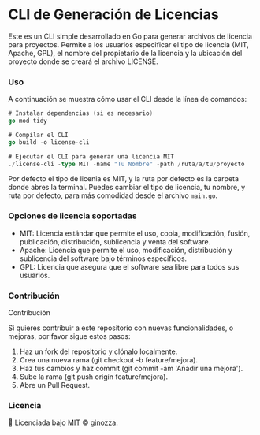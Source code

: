 # CLI de Generación de Licencias

Este es un CLI simple desarrollado en Go para generar archivos de licencia para proyectos. Permite a los usuarios especificar el tipo de licencia (MIT, Apache, GPL), el nombre del propietario de la licencia y la ubicación del proyecto donde se creará el archivo LICENSE.

### Uso

A continuación se muestra cómo usar el CLI desde la línea de comandos:

```go
# Instalar dependencias (si es necesario)
go mod tidy

# Compilar el CLI
go build -o license-cli

# Ejecutar el CLI para generar una licencia MIT
./license-cli -type MIT -name "Tu Nombre" -path /ruta/a/tu/proyecto
```

Por defecto el tipo de licenia es MIT, y la ruta por defecto es la carpeta donde abres la terminal. Puedes cambiar el tipo de licencia, tu nombre, y ruta por defecto, para más comodidad desde el archivo `main.go`.

### Opciones de licencia soportadas
- MIT: Licencia estándar que permite el uso, copia, modificación, fusión, publicación, distribución, sublicencia y venta del software.
- Apache: Licencia que permite el uso, modificación, distribución y sublicencia del software bajo términos específicos.
- GPL: Licencia que asegura que el software sea libre para todos sus usuarios.

### Contribución
Contribución

Si quieres contribuir a este repositorio con nuevas funcionalidades, o mejoras, por favor sigue estos pasos:

1. Haz un fork del repositorio y clónalo localmente.
2. Crea una nueva rama (git checkout -b feature/mejora).
3. Haz tus cambios y haz commit (git commit -am 'Añadir una mejora').
4. Sube la rama (git push origin feature/mejora).
5. Abre un Pull Request.

### Licencia
📜 Licenciada bajo [MIT](https://github.com/ginozza/LICENSE.go/blob/master/LICENSE) © [ginozza](https://github.com/ginozza).
